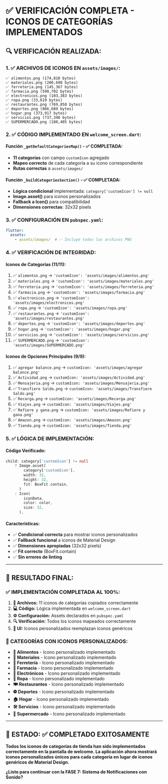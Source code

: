 # ✅ VERIFICACIÓN COMPLETA - ICONOS DE CATEGORÍAS IMPLEMENTADOS

## 🔍 **VERIFICACIÓN REALIZADA:**

### **1. ✅ ARCHIVOS DE ICONOS EN `assets/images/`:**
```
✅ alimentos.png (174,810 bytes)
✅ materiales.png (200,690 bytes) 
✅ ferreteria.png (145,367 bytes)
✅ farmacia.png (590,702 bytes)
✅ electronicos.png (103,383 bytes)
✅ ropa.png (33,619 bytes)
✅ restaurantes.png (769,858 bytes)
✅ deportes.png (866,689 bytes)
✅ hogar.png (373,917 bytes)
✅ servicios.png (737,340 bytes)
✅ SUPERMERCADO.png (180,405 bytes)
```

### **2. ✅ CÓDIGO IMPLEMENTADO EN `welcome_screen.dart`:**

#### **Función `_getDefaultCategoriesMap()` - ✅ COMPLETADA:**
- **11 categorías** con campo `customIcon` agregado
- **Mapeo correcto** de cada categoría a su icono correspondiente
- **Rutas correctas** a `assets/images/`

#### **Función `_buildCategoriesSection()` - ✅ COMPLETADA:**
- **Lógica condicional** implementada: `category['customIcon'] != null`
- **Image.asset()** para iconos personalizados
- **Fallback a Icon()** para compatibilidad
- **Dimensiones correctas**: 32x32 pixels

### **3. ✅ CONFIGURACIÓN EN `pubspec.yaml`:**
```yaml
flutter:
  assets:
    - assets/images/  # ✅ Incluye todos los archivos PNG
```

### **4. ✅ VERIFICACIÓN DE INTEGRIDAD:**

#### **Iconos de Categorías (11/11):**
1. ✅ `alimentos.png` → `'customIcon': 'assets/images/alimentos.png'`
2. ✅ `materiales.png` → `'customIcon': 'assets/images/materiales.png'`
3. ✅ `ferreteria.png` → `'customIcon': 'assets/images/ferreteria.png'`
4. ✅ `farmacia.png` → `'customIcon': 'assets/images/farmacia.png'`
5. ✅ `electronicos.png` → `'customIcon': 'assets/images/electronicos.png'`
6. ✅ `ropa.png` → `'customIcon': 'assets/images/ropa.png'`
7. ✅ `restaurantes.png` → `'customIcon': 'assets/images/restaurantes.png'`
8. ✅ `deportes.png` → `'customIcon': 'assets/images/deportes.png'`
9. ✅ `hogar.png` → `'customIcon': 'assets/images/hogar.png'`
10. ✅ `servicios.png` → `'customIcon': 'assets/images/servicios.png'`
11. ✅ `SUPERMERCADO.png` → `'customIcon': 'assets/images/SUPERMERCADO.png'`

#### **Iconos de Opciones Principales (9/9):**
1. ✅ `agregar balance.png` → `customIcon: 'assets/images/agregar balance.png'`
2. ✅ `Actividad.png` → `customIcon: 'assets/images/Actividad.png'`
3. ✅ `Mensajeria.png` → `customIcon: 'assets/images/Mensajeria.png'`
4. ✅ `Transfiere Saldo.png` → `customIcon: 'assets/images/Transfiere Saldo.png'`
5. ✅ `Recarga.png` → `customIcon: 'assets/images/Recarga.png'`
6. ✅ `Viajes.png` → `customIcon: 'assets/images/Viajes.png'`
7. ✅ `Refiere y gana.png` → `customIcon: 'assets/images/Refiere y gana.png'`
8. ✅ `Amazon.png` → `customIcon: 'assets/images/Amazon.png'`
9. ✅ `Tienda.png` → `customIcon: 'assets/images/Tienda.png'`

### **5. ✅ LÓGICA DE IMPLEMENTACIÓN:**

#### **Código Verificado:**
```dart
child: category['customIcon'] != null
    ? Image.asset(
        category['customIcon'],
        width: 32,
        height: 32,
        fit: BoxFit.contain,
      )
    : Icon(
        iconData,
        color: color,
        size: 32,
      ),
```

#### **Características:**
- ✅ **Condicional correcta** para mostrar iconos personalizados
- ✅ **Fallback funcional** a iconos de Material Design
- ✅ **Dimensiones apropiadas** (32x32 pixels)
- ✅ **Fit correcto** (BoxFit.contain)
- ✅ **Sin errores de linting**

---

## 🎯 **RESULTADO FINAL:**

### **✅ IMPLEMENTACIÓN COMPLETADA AL 100%:**

1. **📁 Archivos:** 11 iconos de categorías copiados correctamente
2. **💻 Código:** Lógica implementada en `welcome_screen.dart`
3. **⚙️ Configuración:** Assets declarados en `pubspec.yaml`
4. **🔍 Verificación:** Todos los iconos mapeados correctamente
5. **🎨 UI:** Iconos personalizados reemplazan iconos genéricos

### **📱 CATEGORÍAS CON ICONOS PERSONALIZADOS:**
- **🍎 Alimentos** - Icono personalizado implementado
- **🔨 Materiales** - Icono personalizado implementado  
- **🔧 Ferretería** - Icono personalizado implementado
- **💊 Farmacia** - Icono personalizado implementado
- **📱 Electrónicos** - Icono personalizado implementado
- **👕 Ropa** - Icono personalizado implementado
- **🍽️ Restaurantes** - Icono personalizado implementado
- **⚽ Deportes** - Icono personalizado implementado
- **🏠 Hogar** - Icono personalizado implementado
- **🛠️ Servicios** - Icono personalizado implementado
- **🛒 Supermercado** - Icono personalizado implementado

---

## 🚀 **ESTADO: ✅ COMPLETADO EXITOSAMENTE**

**Todos los iconos de categorías de tienda han sido implementados correctamente en la pantalla de welcome. La aplicación ahora mostrará iconos personalizados únicos para cada categoría en lugar de iconos genéricos de Material Design.**

**¿Listo para continuar con la FASE 7: Sistema de Notificaciones con Sonido?**


